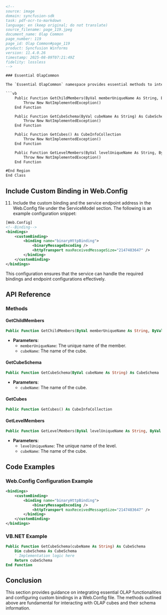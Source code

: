 ```html
<!-- 
source: image
domain: syncfusion-sdk
task: pdf-ocr-to-markdown
language: en (keep original; do not translate)
source_filename: page_119.jpeg
document_name: Olap Common
page_number: 119
page_id: Olap Common#page_119
product: Syncfusion Winforms
version: 11.4.0.26
timestamp: 2025-08-09T07:21:49Z
fidelity: lossless
-->

### Essential OlapCommon

The `Essential OlapCommon` namespace provides essential methods to interact with OLAP cubes and their schemas. Below are the function definitions that demonstrate how to retrieve various components of an OLAP cube:

```vb
    Public Function GetChildMembers(ByVal memberUniqueName As String, ByVal cubeName As String) As MemberCollection
        Throw New NotImplementedException()
    End Function

    Public Function GetCubeSchema(ByVal cubeName As String) As CubeSchema
        Throw New NotImplementedException()
    End Function

    Public Function GetCubes() As CubeInfoCollection
        Throw New NotImplementedException()
    End Function

    Public Function GetLevelMembers(ByVal levelUniqueName As String, ByVal cubeName As String) As MemberCollection
        Throw New NotImplementedException()
    End Function

#End Region
End Class
```

## Include Custom Binding in Web.Config

11. Include the custom binding and the service endpoint address in the Web.Config file under the ServiceModel section. The following is an example configuration snippet:

```xml
[Web.Config]
<!--Binding-->
<bindings>
    <customBinding>
        <binding name="binaryHttpBinding">
            <binaryMessageEncoding />
            <httpTransport maxReceivedMessageSize="2147483647" />
        </binding>
    </customBinding>
</bindings>
```

This configuration ensures that the service can handle the required bindings and endpoint configurations effectively.

## API Reference

### Methods

#### GetChildMembers
```vb
Public Function GetChildMembers(ByVal memberUniqueName As String, ByVal cubeName As String) As MemberCollection
```
- **Parameters**:
  - `memberUniqueName`: The unique name of the member.
  - `cubeName`: The name of the cube.

#### GetCubeSchema
```vb
Public Function GetCubeSchema(ByVal cubeName As String) As CubeSchema
```
- **Parameters**:
  - `cubeName`: The name of the cube.

#### GetCubes
```vb
Public Function GetCubes() As CubeInfoCollection
```

#### GetLevelMembers
```vb
Public Function GetLevelMembers(ByVal levelUniqueName As String, ByVal cubeName As String) As MemberCollection
```
- **Parameters**:
  - `levelUniqueName`: The unique name of the level.
  - `cubeName`: The name of the cube.

## Code Examples

### Web.Config Configuration Example
```xml
<bindings>
    <customBinding>
        <binding name="binaryHttpBinding">
            <binaryMessageEncoding />
            <httpTransport maxReceivedMessageSize="2147483647" />
        </binding>
    </customBinding>
</bindings>
```

### VB.NET Example
```vb
Public Function GetCubeSchema(cubeName As String) As CubeSchema
    Dim cubeSchema As CubeSchema
    ' Implementation logic here
    Return cubeSchema
End Function
```

## Conclusion

This section provides guidance on integrating essential OLAP functionalities and configuring custom bindings in a Web.Config file. The methods outlined above are fundamental for interacting with OLAP cubes and their schema information.

<!-- tags: [Syncfusion, WinForms, OlapCommon, Web.Config, binding, OLAP, cube] keywords: [GetChildMembers, GetCubeSchema, GetCubes, GetLevelMembers, customBinding, binaryHttpBinding, maxReceivedMessageSize] -->
```